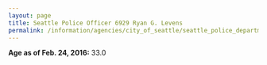 ```yaml
---
layout: page
title: Seattle Police Officer 6929 Ryan G. Levens
permalink: /information/agencies/city_of_seattle/seattle_police_department/copbook/6929/
---
```


**Age as of Feb. 24, 2016:** 33.0
